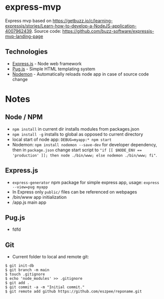 # express-mvp
Express mvp based on https://getbuzz.io/c/learning-expressjs/stories/Learn-how-to-develop-a-NodeJS-application-4007962439.
Source code: https://github.com/buzz-software/expressjs-mvp-landing-page

## Technologies
 - [Express.js](https://expressjs.com) - Node web framework
 - [Pug.js](https://pugjs.org/) - Simple HTML templating system
 - [Nodemon](https://www.npmjs.com/package/nodemon) - Automatically reloads node app in case of source code change


# Notes

## Node / NPM
 - `npm install` in current dir installs modules from packages.json
 - `npm install -g` installs to global as opposed to current directory
 - local start of node app: `DEBUG=myapp:* npm start`
 - Nodemon: `npm install nodemon --save-dev` for developer dependency, then in `package.json` change start script to `"if [[ $NODE_ENV == 'production' ]]; then node ./bin/www; else nodemon ./bin/www; fi"`.


## Express.js
 - `express-generator` npm package for simple express app, usage: `express --view=pug myapp`
 - In Express only `public/` files can be referenced on webpages
 - /bin/www app initialization
 - /app.js main app
 
## Pug.js
 - fdfd
 
## Git
 - Current folder to local and remote git:
 ```
 $ git init-db
 $ git branch -m main
 $ touch .gitignore
 $ echo 'node_modules' >> .gitignore
 $ git add .
 $ git commit -a -m "Initial commit."
 $ git remote add github https://github.com/eszpee/reponame.git
  ```
